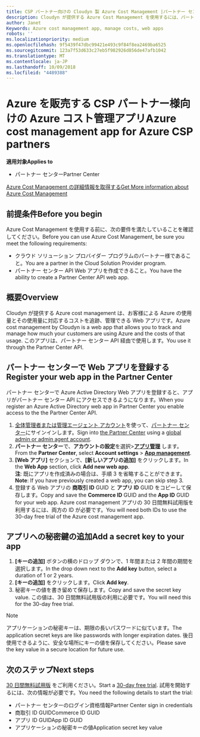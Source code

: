 ```yaml
---
title: CSP パートナー向けの Cloudyn 製 Azure Cost Management |パートナー センター
description: Cloudyn が提供する Azure Cost Management を使用するには、パートナー センター API へのアクセスをプロビジョニングする必要があります。
author: Janet
Keywords: Azure cost management app, manage costs, web apps
robots: ''
ms.localizationpriority: medium
ms.openlocfilehash: 9f5439f47dbc99421e493c9f84f8ea2469ba6525
ms.sourcegitcommit: 123a7f53d633c27eb5f982926d856de47afb1042
ms.translationtype: MT
ms.contentlocale: ja-JP
ms.lasthandoff: 10/09/2018
ms.locfileid: "4489388"
---
```

# <a name="azure-cost-management-app-for-azure-csp-partners"></a><span data-ttu-id="33a4f-103">Azure を販売する CSP パートナー様向けの Azure コスト管理アプリ</span><span class="sxs-lookup"><span data-stu-id="33a4f-103">Azure cost management app for Azure CSP partners</span></span>  

**<span data-ttu-id="33a4f-104">適用対象</span><span class="sxs-lookup"><span data-stu-id="33a4f-104">Applies to</span></span>**

-  <span data-ttu-id="33a4f-105">パートナー センター</span><span class="sxs-lookup"><span data-stu-id="33a4f-105">Partner Center</span></span>

[<span data-ttu-id="33a4f-106">Azure Cost Management の詳細情報を取得する</span><span class="sxs-lookup"><span data-stu-id="33a4f-106">Get More information about Azure Cost Management</span></span>](https://go.microsoft.com/fwlink/p/?linkid=857893)

## <a name="before-you-begin"></a><span data-ttu-id="33a4f-107">前提条件</span><span class="sxs-lookup"><span data-stu-id="33a4f-107">Before you begin</span></span>
<span data-ttu-id="33a4f-108">Azure Cost Management を使用する前に、次の要件を満たしていることを確認してください。</span><span class="sxs-lookup"><span data-stu-id="33a4f-108">Before you can use Azure Cost Management, be sure you meet the following requirements:</span></span>

- <span data-ttu-id="33a4f-109">クラウド ソリューション プロバイダー プログラムのパートナー様であること。</span><span class="sxs-lookup"><span data-stu-id="33a4f-109">You are a partner in the Cloud Solution Provider program.</span></span>
- <span data-ttu-id="33a4f-110">パートナー センター API Web アプリを作成できること。</span><span class="sxs-lookup"><span data-stu-id="33a4f-110">You have the ability to create a Partner Center API web app.</span></span>

## <a name="overview"></a><span data-ttu-id="33a4f-111">概要</span><span class="sxs-lookup"><span data-stu-id="33a4f-111">Overview</span></span>

<span data-ttu-id="33a4f-112">Cloudyn が提供する Azure cost management は、お客様による Azure の使用量とその使用量に対応するコストを追跡、管理できる Web アプリです。</span><span class="sxs-lookup"><span data-stu-id="33a4f-112">Azure cost management by Cloudyn is a web app that allows you to track and manage how much your customers are using Azure and the costs of that usage.</span></span> <span data-ttu-id="33a4f-113">このアプリは、パートナー センター API 経由で使用します。</span><span class="sxs-lookup"><span data-stu-id="33a4f-113">You use it through the Partner Center API.</span></span>

## <a name="register-your-web-app-in-the-partner-center"></a><span data-ttu-id="33a4f-114">パートナー センターで Web アプリを登録する</span><span class="sxs-lookup"><span data-stu-id="33a4f-114">Register your web app in the Partner Center</span></span>
<span data-ttu-id="33a4f-115">パートナー センターで Azure Active Directory Web アプリを登録すると、アプリがパートナー センター API にアクセスできるようになります。</span><span class="sxs-lookup"><span data-stu-id="33a4f-115">When you register an Azure Active Directory web app in Partner Center you enable access to the the Partner Center API.</span></span> 
1.  <span data-ttu-id="33a4f-116">[全体管理者または管理エージェント アカウント](create-user-accounts-and-set-permissions.md)を使って、[パートナー センター](https://partnercenter.microsoft.com/en-us/pcv/dashboard/overview)にサインインします。</span><span class="sxs-lookup"><span data-stu-id="33a4f-116">Sign into [the Partner Center](https://partnercenter.microsoft.com/en-us/pcv/dashboard/overview) using a [global admin or admin agent account](create-user-accounts-and-set-permissions.md).</span></span>
2.  <span data-ttu-id="33a4f-117">**パートナー センター**で、**アカウントの設定**を選択&gt;**[アプリ管理](https://partnercenter.microsoft.com/en-us/pcv/apiintegration/appmanagement)** します。</span><span class="sxs-lookup"><span data-stu-id="33a4f-117">From the **Partner Center**, select **Account settings** &gt; **[App management](https://partnercenter.microsoft.com/en-us/pcv/apiintegration/appmanagement)**.</span></span>
3.  <span data-ttu-id="33a4f-118">**[Web アプリ]** セクションで、**[新しいアプリの追加]** をクリックします。</span><span class="sxs-lookup"><span data-stu-id="33a4f-118">In the **Web App** section, click **Add new web app**.</span></span>
<br> <span data-ttu-id="33a4f-119">**注**: 既にアプリを作成済みの場合は、手順 3 を省略することができます。</span><span class="sxs-lookup"><span data-stu-id="33a4f-119">**Note**: If you have previously created a web app, you can skip step 3.</span></span>
4.  <span data-ttu-id="33a4f-120">登録する Web アプリの **商取引 ID** GUID と **アプリ ID** GUID をコピーして保存します。</span><span class="sxs-lookup"><span data-stu-id="33a4f-120">Copy and save the **Commerce ID** GUID and the **App ID** GUID for your web app.</span></span> <span data-ttu-id="33a4f-121">Azure cost management アプリの 30 日間無料試用版を利用するには、両方の ID が必要です。</span><span class="sxs-lookup"><span data-stu-id="33a4f-121">You will need both IDs to use the 30-day free trial of the Azure cost management app.</span></span>

## <a name="add-a-secret-key-to-your-app"></a><span data-ttu-id="33a4f-122">アプリへの秘密鍵の追加</span><span class="sxs-lookup"><span data-stu-id="33a4f-122">Add a secret key to your app</span></span>
1.  <span data-ttu-id="33a4f-123">**[キーの追加]** ボタンの横のドロップ ダウンで、1 年間または 2 年間の期間を選択します。</span><span class="sxs-lookup"><span data-stu-id="33a4f-123">In the drop down next to the **Add key** button, select a duration of 1 or 2 years.</span></span>
2.  <span data-ttu-id="33a4f-124">**[キーの追加]** をクリックします。</span><span class="sxs-lookup"><span data-stu-id="33a4f-124">Click **Add key**.</span></span> 
3.  <span data-ttu-id="33a4f-125">秘密キーの値を書き留めて保存します。</span><span class="sxs-lookup"><span data-stu-id="33a4f-125">Copy and save the secret key value.</span></span> <span data-ttu-id="33a4f-126">この値は、30 日間無料試用版の利用に必要です。</span><span class="sxs-lookup"><span data-stu-id="33a4f-126">You will need this for the 30-day free trial.</span></span><br>
> [!NOTE]  
> <span data-ttu-id="33a4f-127">アプリケーションの秘密キーは、期限の長いパスワードに似ています。</span><span class="sxs-lookup"><span data-stu-id="33a4f-127">The application secret keys are like passwords with longer expiration dates.</span></span> <span data-ttu-id="33a4f-128">後日使用できるように、安全な場所にキーの値を保存してください。</span><span class="sxs-lookup"><span data-stu-id="33a4f-128">Please save the key value in a secure location for future use.</span></span>

## <a name="next-steps"></a><span data-ttu-id="33a4f-129">次のステップ</span><span class="sxs-lookup"><span data-stu-id="33a4f-129">Next steps</span></span>
<span data-ttu-id="33a4f-130">[30 日間無料試用版](https://go.microsoft.com/fwlink/?linkid=857895) をご利用ください。</span><span class="sxs-lookup"><span data-stu-id="33a4f-130">Start a [30-day free trial](https://go.microsoft.com/fwlink/?linkid=857895).</span></span>
<span data-ttu-id="33a4f-131">試用を開始するには、次の情報が必要です。</span><span class="sxs-lookup"><span data-stu-id="33a4f-131">You need the following details to start the trial:</span></span>
- <span data-ttu-id="33a4f-132">パートナー センターのログイン資格情報</span><span class="sxs-lookup"><span data-stu-id="33a4f-132">Partner Center sign in credentials</span></span>
- <span data-ttu-id="33a4f-133">商取引 ID GUID</span><span class="sxs-lookup"><span data-stu-id="33a4f-133">Commerce ID GUID</span></span>
- <span data-ttu-id="33a4f-134">アプリ ID GUID</span><span class="sxs-lookup"><span data-stu-id="33a4f-134">App ID GUID</span></span>
- <span data-ttu-id="33a4f-135">アプリケーションの秘密キーの値</span><span class="sxs-lookup"><span data-stu-id="33a4f-135">Application secret key value</span></span>

